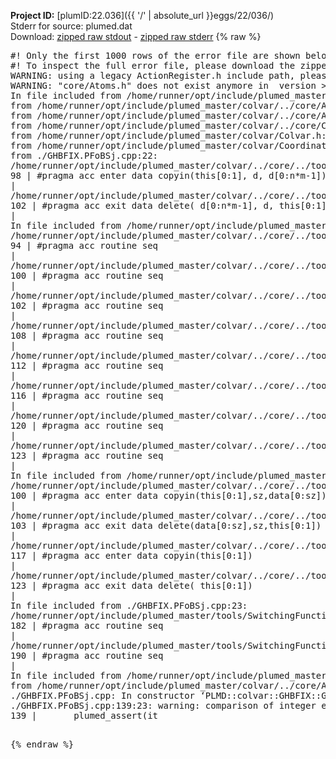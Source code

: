 **Project ID:** [plumID:22.036]({{ '/' | absolute_url }}eggs/22/036/)  
Stderr for source:  plumed.dat   
Download: [zipped raw stdout](plumed.dat.plumed_master.stdout.txt.zip) - [zipped raw stderr](plumed.dat.plumed_master.stderr.txt.zip) 
{% raw %}
<pre>
#! Only the first 1000 rows of the error file are shown below
#! To inspect the full error file, please download the zipped raw stderr file above
WARNING: using a legacy ActionRegister.h include path, please use <<#include "core/ActionRegister.h">>
WARNING: "core/Atoms.h" does not exist anymore in  version >=2.10, you should change your code.
In file included from /home/runner/opt/include/plumed_master/colvar/../core/../tools/Tools.h:27,
from /home/runner/opt/include/plumed_master/colvar/../core/Action.h:28,
from /home/runner/opt/include/plumed_master/colvar/../core/ActionAtomistic.h:25,
from /home/runner/opt/include/plumed_master/colvar/../core/Colvar.h:25,
from /home/runner/opt/include/plumed_master/colvar/Colvar.h:24,
from /home/runner/opt/include/plumed_master/colvar/CoordinationBase.h:24,
from ./GHBFIX.PFoBSj.cpp:22:
/home/runner/opt/include/plumed_master/colvar/../core/../tools/Tensor.h:98: warning: ignoring ‘#pragma acc enter’ [-Wunknown-pragmas]
98 | #pragma acc enter data copyin(this[0:1], d, d[0:n*m-1])
|
/home/runner/opt/include/plumed_master/colvar/../core/../tools/Tensor.h:102: warning: ignoring ‘#pragma acc exit’ [-Wunknown-pragmas]
102 | #pragma acc exit data delete( d[0:n*m-1], d, this[0:1])
|
In file included from /home/runner/opt/include/plumed_master/colvar/../core/ActionAtomistic.h:27:
/home/runner/opt/include/plumed_master/colvar/../core/../tools/Pbc.h:94: warning: ignoring ‘#pragma acc routine’ [-Wunknown-pragmas]
94 | #pragma acc routine seq
|
/home/runner/opt/include/plumed_master/colvar/../core/../tools/Pbc.h:100: warning: ignoring ‘#pragma acc routine’ [-Wunknown-pragmas]
100 | #pragma acc routine seq
|
/home/runner/opt/include/plumed_master/colvar/../core/../tools/Pbc.h:102: warning: ignoring ‘#pragma acc routine’ [-Wunknown-pragmas]
102 | #pragma acc routine seq
|
/home/runner/opt/include/plumed_master/colvar/../core/../tools/Pbc.h:108: warning: ignoring ‘#pragma acc routine’ [-Wunknown-pragmas]
108 | #pragma acc routine seq
|
/home/runner/opt/include/plumed_master/colvar/../core/../tools/Pbc.h:112: warning: ignoring ‘#pragma acc routine’ [-Wunknown-pragmas]
112 | #pragma acc routine seq
|
/home/runner/opt/include/plumed_master/colvar/../core/../tools/Pbc.h:116: warning: ignoring ‘#pragma acc routine’ [-Wunknown-pragmas]
116 | #pragma acc routine seq
|
/home/runner/opt/include/plumed_master/colvar/../core/../tools/Pbc.h:120: warning: ignoring ‘#pragma acc routine’ [-Wunknown-pragmas]
120 | #pragma acc routine seq
|
/home/runner/opt/include/plumed_master/colvar/../core/../tools/Pbc.h:123: warning: ignoring ‘#pragma acc routine’ [-Wunknown-pragmas]
123 | #pragma acc routine seq
|
In file included from /home/runner/opt/include/plumed_master/colvar/../core/Colvar.h:27:
/home/runner/opt/include/plumed_master/colvar/../core/../tools/Matrix.h:100: warning: ignoring ‘#pragma acc enter’ [-Wunknown-pragmas]
100 | #pragma acc enter data copyin(this[0:1],sz,data[0:sz])
|
/home/runner/opt/include/plumed_master/colvar/../core/../tools/Matrix.h:103: warning: ignoring ‘#pragma acc exit’ [-Wunknown-pragmas]
103 | #pragma acc exit data delete(data[0:sz],sz,this[0:1])
|
/home/runner/opt/include/plumed_master/colvar/../core/../tools/Matrix.h:117: warning: ignoring ‘#pragma acc enter’ [-Wunknown-pragmas]
117 | #pragma acc enter data copyin(this[0:1])
|
/home/runner/opt/include/plumed_master/colvar/../core/../tools/Matrix.h:123: warning: ignoring ‘#pragma acc exit’ [-Wunknown-pragmas]
123 | #pragma acc exit data delete( this[0:1])
|
In file included from ./GHBFIX.PFoBSj.cpp:23:
/home/runner/opt/include/plumed_master/tools/SwitchingFunction.h:182: warning: ignoring ‘#pragma acc routine’ [-Wunknown-pragmas]
182 | #pragma acc routine seq
|
/home/runner/opt/include/plumed_master/tools/SwitchingFunction.h:190: warning: ignoring ‘#pragma acc routine’ [-Wunknown-pragmas]
190 | #pragma acc routine seq
|
In file included from /home/runner/opt/include/plumed_master/colvar/../core/../tools/Keywords.h:30,
from /home/runner/opt/include/plumed_master/colvar/../core/Action.h:27:
./GHBFIX.PFoBSj.cpp: In constructor ‘PLMD::colvar::GHBFIX::GHBFIX(const PLMD::ActionOptions&)’:
./GHBFIX.PFoBSj.cpp:139:23: warning: comparison of integer expressions of different signedness: ‘int’ and ‘unsigned int’ [-Wsign-compare]
139 |       plumed_assert(it<n)<<"itype ="<<it<<", should be smaller than "<<n;
|                     ~~^~
/home/runner/opt/include/plumed_master/colvar/../core/../tools/Exception.h:376:34: note: in definition of macro ‘plumed_assert’
376 | #define plumed_assert(test) if(!(test)) plumed_error() << PLMD::Exception::Assertion(#test)
|                                  ^~~~
./GHBFIX.PFoBSj.cpp:140:23: warning: comparison of integer expressions of different signedness: ‘int’ and ‘unsigned int’ [-Wsign-compare]
140 |       plumed_assert(jt<n)<<"jtype ="<<jt<<", should be smaller than "<<n;
|                     ~~^~
/home/runner/opt/include/plumed_master/colvar/../core/../tools/Exception.h:376:34: note: in definition of macro ‘plumed_assert’
376 | #define plumed_assert(test) if(!(test)) plumed_error() << PLMD::Exception::Assertion(#test)
|                                  ^~~~
terminate called after throwing an instance of 'PLMD::Plumed::ExceptionError'
what():
(core/Action.cpp:373) void PLMD::Action::error(const std::string&) const
ERROR in input to action METAD with label metad : The GRID file you want to read: GRID, cannot be found!
[pkrvm7jw40e0xgp:07798] *** Process received signal ***
[pkrvm7jw40e0xgp:07798] Signal: Aborted (6)
[pkrvm7jw40e0xgp:07798] Signal code:  (-6)
[pkrvm7jw40e0xgp:07798] [ 0] /lib/x86_64-linux-gnu/libc.so.6(+0x45330)[0x7fc350e45330]
[pkrvm7jw40e0xgp:07798] [ 1] /lib/x86_64-linux-gnu/libc.so.6(pthread_kill+0x11c)[0x7fc350e9eb2c]
[pkrvm7jw40e0xgp:07798] [ 2] /lib/x86_64-linux-gnu/libc.so.6(gsignal+0x1e)[0x7fc350e4527e]
[pkrvm7jw40e0xgp:07798] [ 3] /lib/x86_64-linux-gnu/libc.so.6(abort+0xdf)[0x7fc350e288ff]
[pkrvm7jw40e0xgp:07798] [ 4] /lib/x86_64-linux-gnu/libstdc++.so.6(+0xa5ff5)[0x7fc3512a5ff5]
[pkrvm7jw40e0xgp:07798] [ 5] /lib/x86_64-linux-gnu/libstdc++.so.6(+0xbb0da)[0x7fc3512bb0da]
[pkrvm7jw40e0xgp:07798] [ 6] /lib/x86_64-linux-gnu/libstdc++.so.6(_ZSt10unexpectedv+0x0)[0x7fc3512a5a55]
[pkrvm7jw40e0xgp:07798] [ 7] /lib/x86_64-linux-gnu/libstdc++.so.6(+0xa5a6f)[0x7fc3512a5a6f]
[pkrvm7jw40e0xgp:07798] [ 8] plumed_master(+0x146dd)[0x5594e67df6dd]
[pkrvm7jw40e0xgp:07798] [ 9] /lib/x86_64-linux-gnu/libc.so.6(+0x2a1ca)[0x7fc350e2a1ca]
[pkrvm7jw40e0xgp:07798] [10] /lib/x86_64-linux-gnu/libc.so.6(__libc_start_main+0x8b)[0x7fc350e2a28b]
[pkrvm7jw40e0xgp:07798] [11] plumed_master(+0x15365)[0x5594e67e0365]
[pkrvm7jw40e0xgp:07798] *** End of error message ***
</pre>
{% endraw %}
